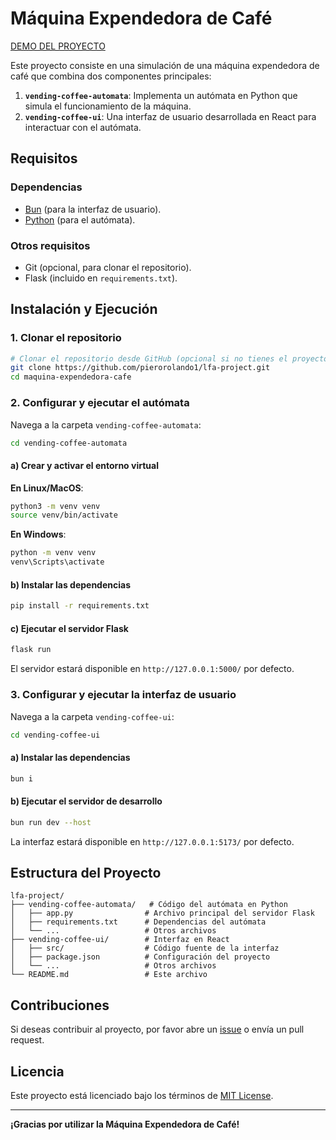 # Máquina Expendedora de Café


[DEMO DEL PROYECTO](http://161.35.239.14:5173/)

Este proyecto consiste en una simulación de una máquina expendedora de café que combina dos componentes principales:

1. **`vending-coffee-automata`**: Implementa un autómata en Python que simula el funcionamiento de la máquina.
2. **`vending-coffee-ui`**: Una interfaz de usuario desarrollada en React para interactuar con el autómata.

## Requisitos

### Dependencias
- [Bun](https://bun.sh/) (para la interfaz de usuario).
- [Python](https://www.python.org/) (para el autómata).

### Otros requisitos
- Git (opcional, para clonar el repositorio).
- Flask (incluido en `requirements.txt`).

## Instalación y Ejecución

### 1. Clonar el repositorio
```bash
# Clonar el repositorio desde GitHub (opcional si no tienes el proyecto localmente)
git clone https://github.com/pierorolando1/lfa-project.git
cd maquina-expendedora-cafe
```

### 2. Configurar y ejecutar el autómata

Navega a la carpeta `vending-coffee-automata`:
```bash
cd vending-coffee-automata
```

#### a) Crear y activar el entorno virtual

**En Linux/MacOS**:
```bash
python3 -m venv venv
source venv/bin/activate
```

**En Windows**:
```bash
python -m venv venv
venv\Scripts\activate
```

#### b) Instalar las dependencias
```bash
pip install -r requirements.txt
```

#### c) Ejecutar el servidor Flask
```bash
flask run
```
El servidor estará disponible en `http://127.0.0.1:5000/` por defecto.

### 3. Configurar y ejecutar la interfaz de usuario

Navega a la carpeta `vending-coffee-ui`:
```bash
cd vending-coffee-ui
```

#### a) Instalar las dependencias
```bash
bun i
```

#### b) Ejecutar el servidor de desarrollo
```bash
bun run dev --host
```

La interfaz estará disponible en `http://127.0.0.1:5173/` por defecto.

## Estructura del Proyecto

```
lfa-project/
├── vending-coffee-automata/   # Código del autómata en Python
│   ├── app.py                # Archivo principal del servidor Flask
│   ├── requirements.txt      # Dependencias del autómata
│   └── ...                   # Otros archivos
├── vending-coffee-ui/        # Interfaz en React
│   ├── src/                  # Código fuente de la interfaz
│   ├── package.json          # Configuración del proyecto
│   └── ...                   # Otros archivos
└── README.md                 # Este archivo
```

## Contribuciones
Si deseas contribuir al proyecto, por favor abre un [issue](https://github.com/usuario/maquina-expendedora-cafe/issues) o envía un pull request.

## Licencia
Este proyecto está licenciado bajo los términos de [MIT License](LICENSE).

---

**¡Gracias por utilizar la Máquina Expendedora de Café!**

